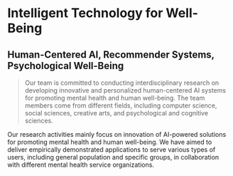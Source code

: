
# Intelligent Technology for Well-Being

## Human-Centered AI, Recommender Systems, Psychological Well-Being

> Our team is committed to conducting interdisciplinary research on developing innovative and personalized human-centered AI systems for promoting mental health and human well-being. The team members come from different fields, including computer science, social sciences, creative arts, and psychological and cognitive sciences.

Our research activities mainly focus on innovation of AI-powered solutions for promoting mental health and human well-being. We have aimed to deliver empirically demonstrated applications to serve various types of users, including general population and specific groups, in collaboration with different mental health service organizations.
